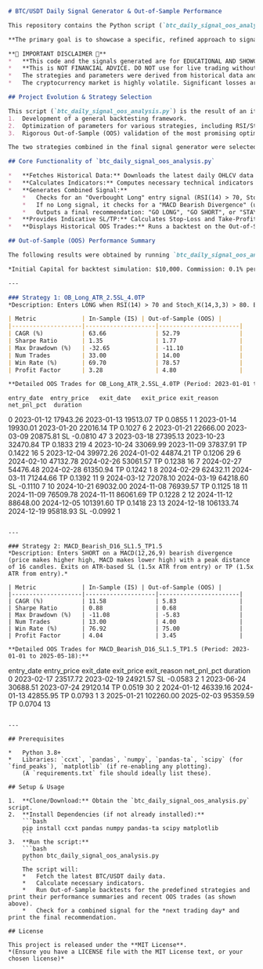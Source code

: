 ```markdown
# BTC/USDT Daily Signal Generator & Out-of-Sample Performance 

This repository contains the Python script (`btc_daily_signal_oos_analysis.py`) designed to generate daily trading signals for BTC/USDT. It also demonstrates the Out-of-Sample (OOS) performance of the underlying strategies that were developed and optimized through a series of prior backtesting and optimization scripts.

**The primary goal is to showcase a specific, refined approach to signal generation for BTC/USDT on a daily timeframe, combining two distinct strategies: an "Overbought Long" (OB_Long) and a "MACD Bearish Divergence" strategy.**

**🚨 IMPORTANT DISCLAIMER 🚨**
*   **This code and the signals generated are for EDUCATIONAL AND SHOWCASE PURPOSES ONLY.**
*   **This is NOT FINANCIAL ADVICE. DO NOT use for live trading without extensive personal verification, understanding the risks, and adapting it to your own risk tolerance.**
*   The strategies and parameters were derived from historical data and **past performance is not indicative of future results.**
*   The cryptocurrency market is highly volatile. Significant losses are possible.

## Project Evolution & Strategy Selection

This script (`btc_daily_signal_oos_analysis.py`) is the result of an iterative process involving:
1.  Development of a general backtesting framework.
2.  Optimization of parameters for various strategies, including RSI/Stochastic "Overbought Long" conditions and MACD divergence signals, specifically for BTC/USDT.
3.  Rigorous Out-of-Sample (OOS) validation of the most promising optimized configurations to assess their robustness on unseen data.

The two strategies combined in the final signal generator were selected based on their performance and characteristics observed during this optimization and validation process.

## Core Functionality of `btc_daily_signal_oos_analysis.py`

*   **Fetches Historical Data:** Downloads the latest daily OHLCV data for BTC/USDT from Binance.
*   **Calculates Indicators:** Computes necessary technical indicators (RSI, Stochastic, MACD, ATR) based on predefined, optimized parameters.
*   **Generates Combined Signal:**
    *   Checks for an "Overbought Long" entry signal (RSI(14) > 70, Stoch_K(14,3,3) > 80).
    *   If no Long signal, it checks for a "MACD Bearish Divergence" (using Distance 16) SHORT signal.
    *   Outputs a final recommendation: "GO LONG", "GO SHORT", or "STAY FLAT" for the next trading day.
*   **Provides Indicative SL/TP:** Calculates Stop-Loss and Take-Profit levels based on ATR multipliers specific to the triggered strategy.
*   **Displays Historical OOS Trades:** Runs a backtest on the Out-of-Sample period (from 2023-01-01 onwards) for *both* strategies individually to show their historical performance on unseen data up to the latest available data point.

## Out-of-Sample (OOS) Performance Summary

The following results were obtained by running `btc_daily_signal_oos_analysis.py` on **BTC/USDT Daily data**. The Out-of-Sample (OOS) period for this report starts from **2023-01-01 and extends up to 2025-05-18** (the date this report was generated, reflecting the latest data available at that time).

*Initial Capital for backtest simulation: $10,000. Commission: 0.1% per trade side.*

---

### Strategy 1: OB_Long_ATR_2.5SL_4.0TP
*Description: Enters LONG when RSI(14) > 70 and Stoch_K(14,3,3) > 80. Exits on ATR-based SL (2.5x ATR from entry) or TP (4.0x ATR from entry).*

| Metric             | In-Sample (IS) | Out-of-Sample (OOS) |
|--------------------|--------------------|-----------------------|
| CAGR (%)           | 63.66              | 52.79                 |
| Sharpe Ratio       | 1.35               | 1.77                  |
| Max Drawdown (%)   | -32.65             | -11.10                |
| Num Trades         | 33.00              | 14.00                 |
| Win Rate (%)       | 69.70              | 78.57                 |
| Profit Factor      | 3.28               | 4.80                  |

**Detailed OOS Trades for OB_Long_ATR_2.5SL_4.0TP (Period: 2023-01-01 to 2025-05-18):**
```
    entry_date  entry_price   exit_date   exit_price exit_reason  net_pnl_pct  duration
0   2023-01-12     17943.26  2023-01-13   19513.07          TP       0.0855         1
1   2023-01-14     19930.01  2023-01-20   22016.14          TP       0.1027         6
2   2023-01-21     22666.00  2023-03-09   20875.81          SL      -0.0810        47
3   2023-03-18     27395.13  2023-10-23   32470.84          TP       0.1833       219
4   2023-10-24     33069.99  2023-11-09   37837.91          TP       0.1422        16
5   2023-12-04     39972.26  2024-01-02   44874.21          TP       0.1206        29
6   2024-02-10     47132.78  2024-02-26   53061.57          TP       0.1238        16
7   2024-02-27     54476.48  2024-02-28   61350.94          TP       0.1242         1
8   2024-02-29     62432.11  2024-03-11   71244.66          TP       0.1392        11
9   2024-03-12     72078.10  2024-03-19   64218.60          SL      -0.1110         7
10  2024-10-21     69032.00  2024-11-08   76939.57          TP       0.1125        18
11  2024-11-09     76509.78  2024-11-11   86061.69          TP       0.1228         2
12  2024-11-12     88648.00  2024-12-05  101391.60          TP       0.1418        23
13  2024-12-18    106133.74  2024-12-19   95818.93          SL      -0.0992         1
```

---

### Strategy 2: MACD_Bearish_D16_SL1.5_TP1.5
*Description: Enters SHORT on a MACD(12,26,9) bearish divergence (price makes higher high, MACD makes lower high) with a peak distance of 16 candles. Exits on ATR-based SL (1.5x ATR from entry) or TP (1.5x ATR from entry).*

| Metric             | In-Sample (IS) | Out-of-Sample (OOS) |
|--------------------|--------------------|-----------------------|
| CAGR (%)           | 11.58              | 5.83                  |
| Sharpe Ratio       | 0.88               | 0.68                  |
| Max Drawdown (%)   | -11.08             | -5.83                 |
| Num Trades         | 13.00              | 4.00                  |
| Win Rate (%)       | 76.92              | 75.00                 |
| Profit Factor      | 4.04               | 3.45                  |

**Detailed OOS Trades for MACD_Bearish_D16_SL1.5_TP1.5 (Period: 2023-01-01 to 2025-05-18):**
```
   entry_date  entry_price   exit_date  exit_price exit_reason  net_pnl_pct  duration
0  2023-02-17     23517.72  2023-02-19  24921.57          SL      -0.0583         2
1  2023-06-24     30688.51  2023-07-24  29120.14          TP       0.0519        30
2  2024-01-12     46339.16  2024-01-13  42855.95          TP       0.0793         1
3  2025-01-21    102260.00  2025-02-03   95359.59          TP       0.0704        13
```

---

## Prerequisites

*   Python 3.8+
*   Libraries: `ccxt`, `pandas`, `numpy`, `pandas-ta`, `scipy` (for `find_peaks`), `matplotlib` (if re-enabling any plotting).
    (A `requirements.txt` file should ideally list these).

## Setup & Usage

1.  **Clone/Download:** Obtain the `btc_daily_signal_oos_analysis.py` script.
2.  **Install Dependencies (if not already installed):**
    ```bash
    pip install ccxt pandas numpy pandas-ta scipy matplotlib
    ```
3.  **Run the script:**
    ```bash
    python btc_daily_signal_oos_analysis.py
    ```
    The script will:
    *   Fetch the latest BTC/USDT daily data.
    *   Calculate necessary indicators.
    *   Run Out-of-Sample backtests for the predefined strategies and print their performance summaries and recent OOS trades (as shown above).
    *   Check for a combined signal for the *next trading day* and print the final recommendation.

## License

This project is released under the **MIT License**.
*(Ensure you have a LICENSE file with the MIT License text, or your chosen license)*
```


